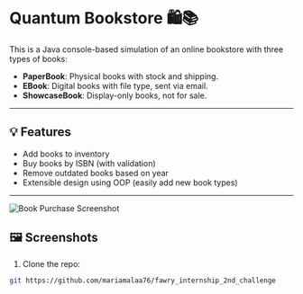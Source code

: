 # Quantum Bookstore 🛍️📚

This is a Java console-based simulation of an online bookstore with three types of books:
- **PaperBook**: Physical books with stock and shipping.
- **EBook**: Digital books with file type, sent via email.
- **ShowcaseBook**: Display-only books, not for sale.

---

## 💡 Features

- Add books to inventory
- Buy books by ISBN (with validation)
- Remove outdated books based on year
- Extensible design using OOP (easily add new book types)

---
![Book Purchase Screenshot](scr/Screenshots/buy_book.png)

## 🖼️ Screenshots


1. Clone the repo:
```bash
git https://github.com/mariamalaa76/fawry_internship_2nd_challenge
